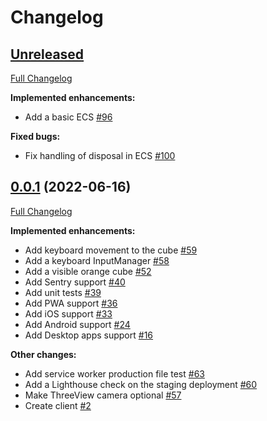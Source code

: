 # Changelog

## [Unreleased](https://github.com/qendil/qendil/tree/HEAD)

[Full Changelog](https://github.com/qendil/qendil/compare/client/0.0.1...HEAD)

**Implemented enhancements:**

- Add a basic ECS [\#96](https://github.com/qendil/qendil/pull/96)

**Fixed bugs:**

- Fix handling of disposal in ECS [\#100](https://github.com/qendil/qendil/pull/100)

## [0.0.1](https://github.com/qendil/qendil/tree/client/0.0.1) (2022-06-16)

[Full Changelog](https://github.com/qendil/qendil/compare/9e10223cc8d159a918bdc781818249c84644e133...client/0.0.1)

**Implemented enhancements:**

- Add keyboard movement to the cube [\#59](https://github.com/qendil/qendil/pull/59)
- Add a keyboard InputManager [\#58](https://github.com/qendil/qendil/pull/58)
- Add a visible orange cube [\#52](https://github.com/qendil/qendil/pull/52)
- Add Sentry support [\#40](https://github.com/qendil/qendil/pull/40)
- Add unit tests [\#39](https://github.com/qendil/qendil/pull/39)
- Add PWA support [\#36](https://github.com/qendil/qendil/pull/36)
- Add iOS support [\#33](https://github.com/qendil/qendil/pull/33)
- Add Android support [\#24](https://github.com/qendil/qendil/pull/24)
- Add Desktop apps support [\#16](https://github.com/qendil/qendil/pull/16)

**Other changes:**

- Add service worker production file test [\#63](https://github.com/qendil/qendil/pull/63)
- Add a Lighthouse check on the staging deployment [\#60](https://github.com/qendil/qendil/pull/60)
- Make ThreeView camera optional [\#57](https://github.com/qendil/qendil/pull/57)
- Create client [\#2](https://github.com/qendil/qendil/pull/2)
